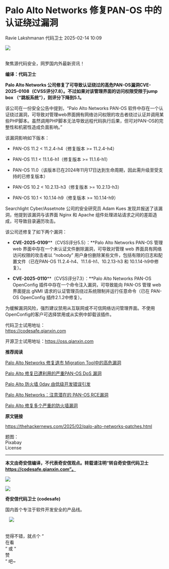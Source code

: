 #  Palo Alto Networks 修复PAN-OS 中的认证绕过漏洞   
Ravie Lakshmanan  代码卫士   2025-02-14 10:09  
  
![](https://mmbiz.qpic.cn/mmbiz_gif/Az5ZsrEic9ot90z9etZLlU7OTaPOdibteeibJMMmbwc29aJlDOmUicibIRoLdcuEQjtHQ2qjVtZBt0M5eVbYoQzlHiaw/640?wx_fmt=gif "")  
  
   
聚焦源代码安全，网罗国内外最新资讯！  
  
**编译：代码卫士**  
  
**Palo Alto Networks 公司修复了可导致认证绕过的高危PAN-OS漏洞CVE-2025-0108（CVSS评分7.8）。不过如果对该管理界面的访问权限受限于jump box （“跳板系统”），则评分下降到5.1。**  
  
该公司在一份安全公告中提到，“Palo Alto Networks PAN-OS 软件中存在一个认证绕过漏洞，可导致对管理web界面拥有网络访问权限的攻击者绕过认证并调用某些PHP脚本。虽然调用PHP脚本无法导致远程代码执行后果，但可对PAN-OS的完整性和机密性造成负面影响。”  
  
该漏洞影响如下版本：  
  
- PAN-OS 11.2 < 11.2.4-h4（修复版本 >= 11.2.4-h4）  
  
- PAN-OS 11.1 < 11.1.6-h1（修复版本 >= 11.1.6-h1）  
  
- PAN-OS 11.0（该版本已在2024年11月17日达到生命周期，因此需升级至受支持的已修复版本）  
  
- PAN-OS 10.2 < 10.2.13-h3（修复版本 >= 10.2.13-h3）  
  
- PAN-OS 10.1 < 10.1.14-h9（修复版本 >= 10.1.14-h9）  
  
  
  
Searchlight Cyber/Assetnote 公司的安全研究员 Adam Kues 发现并报送了该漏洞，他提到该漏洞与该界面 Nginx 和 Apache 组件处理进站请求之间的差距造成，可导致目录遍历攻击。  
  
该公司还修复了如下两个漏洞：  
  
- **CVE-2025-0109****（CVSS评分5.5）：**Palo Alto Networks PAN-OS 管理 web 界面中存在一个未认证文件删除漏洞，可导致对管理 web 界面具有网络访问权限的攻击者以 “nobody” 用户身份删除某些文件，包括有限的日志和配置文件（已在PAN-OS 11.2.4-h4、11.1.6-h1、10.2.13-h3 和 10.1.14-h9中修复）。  
  
- **CVE-2025-0110****（CVSS评分7.3）：**Palo Alto Networks PAN-OS OpenConfig 插件中存在一个命令注入漏洞，可导致能向 PAN-OS 管理 web 界面提出 gNMI 请求的认证管理员绕过系统限制并运行任意命令（已在 PAN-OS OpenConfig 插件2.1.2中修复）。  
  
  
  
为缓解漏洞风险，强烈建议禁用从互联网或不可信网络访问管理界面。不使用OpenConfig的客户可选择禁用或从实例中卸载该插件。  
  
  
代码卫士试用地址：  
https://codesafe.qianxin.com  
  
开源卫士试用地址：https://oss.qianxin.com  
  
  
  
  
  
  
  
  
  
  
  
  
  
**推荐阅读**  
  
[Palo Alto Networks 修复退市 Migration Tool中的高危漏洞](https://mp.weixin.qq.com/s?__biz=MzI2NTg4OTc5Nw==&mid=2247522035&idx=2&sn=71c00b294647fadae4e56ffc500f1300&scene=21#wechat_redirect)  
  
  
[Palo Alto 修复已遭利用的严重PAN-OS DoS 漏洞](https://mp.weixin.qq.com/s?__biz=MzI2NTg4OTc5Nw==&mid=2247521932&idx=1&sn=518332fa38f3263ee23df7a70c1187d3&scene=21#wechat_redirect)  
  
  
[Palo Alto 防火墙 0day 由低级开发错误引发](https://mp.weixin.qq.com/s?__biz=MzI2NTg4OTc5Nw==&mid=2247521617&idx=2&sn=0e9ac32a3223e727cd6cd99460e0387e&scene=21#wechat_redirect)  
  
  
[Palo Alto Networks：注意潜在的 PAN-OS RCE漏洞](https://mp.weixin.qq.com/s?__biz=MzI2NTg4OTc5Nw==&mid=2247521440&idx=1&sn=3bf8ff26ce74c0c7fbfeb2701a773a5f&scene=21#wechat_redirect)  
  
  
[Palo Alto 修复多个严重的防火墙漏洞](https://mp.weixin.qq.com/s?__biz=MzI2NTg4OTc5Nw==&mid=2247521075&idx=1&sn=2987012f618a751eabf08e620add0615&scene=21#wechat_redirect)  
  
  
  
  
  
**原文链接**  
  
  
https://thehackernews.com/2025/02/palo-alto-networks-patches.html  
  
  
题图：  
Pixabay   
License  
  
****  
**本文由奇安信编译，不代表奇安信观点。转载请注明“转自奇安信代码卫士 https://codesafe.qianxin.com”。**  
  
  
  
  
![](https://mmbiz.qpic.cn/mmbiz_jpg/oBANLWYScMSf7nNLWrJL6dkJp7RB8Kl4zxU9ibnQjuvo4VoZ5ic9Q91K3WshWzqEybcroVEOQpgYfx1uYgwJhlFQ/640?wx_fmt=jpeg "")  
  
![](https://mmbiz.qpic.cn/mmbiz_jpg/oBANLWYScMSN5sfviaCuvYQccJZlrr64sRlvcbdWjDic9mPQ8mBBFDCKP6VibiaNE1kDVuoIOiaIVRoTjSsSftGC8gw/640?wx_fmt=jpeg "")  
  
**奇安信代码卫士 (codesafe)**  
  
国内首个专注于软件开发安全的产品线。  
  
   ![](https://mmbiz.qpic.cn/mmbiz_gif/oBANLWYScMQ5iciaeKS21icDIWSVd0M9zEhicFK0rbCJOrgpc09iaH6nvqvsIdckDfxH2K4tu9CvPJgSf7XhGHJwVyQ/640?wx_fmt=gif "")  
  
   
觉得不错，就点个 “  
在看  
” 或 "  
赞  
” 吧~  
  
